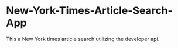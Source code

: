 # New-York-Times-Article-Search-App
This a New York times article search utilizing the developer api.
